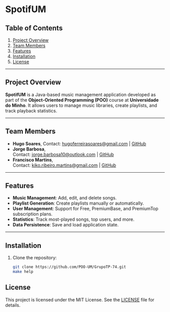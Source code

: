 # SpotifUM

## Table of Contents
1. [Project Overview](#project-overview)
2. [Team Members](#team-members)
3. [Features](#features)
4. [Installation](#installation)
5. [License](#license)

---

## Project Overview
**SpotifUM** is a Java-based music management application developed as part of the **Object-Oriented Programming (POO)** course at **Universidade do Minho**. It allows users to manage music libraries, create playlists, and track playback statistics.

---

## Team Members
- **Hugo Soares**,
  Contact: [hugoferreirasoares@gmail.com](mailto:hugoferreirasoares@gmail.com) | [GitHub](https://github.com/yHugoSoares)
- **Jorge Barbosa**,  
  Contact: [jorge.barbosa10@outlook.com](mailto:jorge.barbosa10@outlook.com) | [GitHub](https://github.com/Jorgebosa)
- **Francisco Martins**,  
  Contact: [kiko.ribeiro.martins@gmail.com](mailto:kiko.ribeiro.martins@gmail.com) | [GitHub](https://github.com/franciscormartins)

---

## Features
- **Music Management**: Add, edit, and delete songs.
- **Playlist Generation**: Create playlists manually or automatically.
- **User Management**: Support for Free, PremiumBase, and PremiumTop subscription plans.
- **Statistics**: Track most-played songs, top users, and more.
- **Data Persistence**: Save and load application state.

---

## Installation
1. Clone the repository:
   ```bash
   git clone https://github.com/POO-UM/GrupoTP-74.git
   make help

## License

This project is licensed under the MIT License. See the [LICENSE](LICENSE) file for details.

